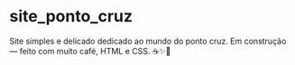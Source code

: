 # site_ponto_cruz
Site simples e delicado dedicado ao mundo do ponto cruz. Em construção — feito com muito café, HTML e CSS. ☕✨🧶
